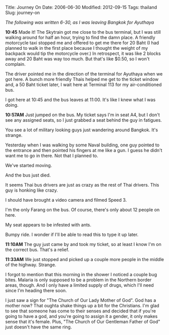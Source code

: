 Title: Journey On
Date: 2006-06-30
Modified: 2012-09-15
Tags: thailand
Slug: journey-on

<em>The following was written 6-30, as I was leaving Bangkok for Ayuthaya</em>

<strong>10:45</strong>
Made it! The Skytrain got me close to the bus terminal, but I was still walking around for half an hour, trying to find the damn place. A friendly motorcycle taxi stopped me and offered to get me there for 20 Baht (I had planned to walk in the first place because I thought the weight of my backpack would tip the motorcycle over.) In retrospect, it was like 2 blocks away and 20 Baht was way too much. But that's like $0.50, so I won't complain.

The driver pointed me in the direction of the terminal for Ayuthaya when we got here. A bunch more friendly Thais helped me get to the ticket window and, a 50 Baht ticket later, I wait here at Terminal 113 for my air-conditioned bus.

I got here at 10:45 and the bus leaves at 11:00. It's like I knew what I was doing.

<strong>10:57AM</strong>
Just jumped on the bus. My ticket says I'm in seat A4, but I don't see any assigned seats, so I just grabbed a seat behind the guy in fatigues.

You see a lot of military looking guys just wandering around Bangkok. It's strange.

Yesterday when I was walking by some Naval building, one guy pointed to the entrance and then pointed his fingers at me like a gun. I guess he didn't want me to go in there. Not that I planned to.

We've started moving.

And the bus just died.

It seems Thai bus drivers are just as crazy as the rest of Thai drivers. This guy is honking like crazy.

I should have brought a video camera and filmed Speed 3.

I'm the only Farang on the bus. Of course, there's only about 12 people on here.

My seat appears to be infested with ants.

Bumpy ride. I wonder if I'll be able to read this to type it up later.

<strong>11:10AM</strong>
The guy just came by and took my ticket, so at least I know I'm on the correct bus. That's a relief.

<strong>11:33AM</strong>
We just stopped and picked up a couple more people in the middle of the highway. Strange.

I forgot to mention that this morning in the shower I noticed a couple bug bites. Malaria is only supposed to be a problem in the Northern border areas, though. And I only have a limited supply of drugs, which I'll need since I'm heading there soon.

I just saw a sign for "The Church of Our Lady Mother of God". God has a mother now? That oughta shake things up a bit for the Christians. I'm glad to see that someone has come to their senses and decided that if you're going to have a god, and you're going to assign it a gender, it only makes sense that it's female. Plus, "The Church of Our Gentleman Father of God" just doesn't have the same ring.
